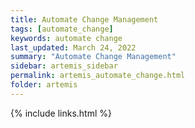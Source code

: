 ```yaml
---
title: Automate Change Management
tags: [automate_change]
keywords: automate change
last_updated: March 24, 2022
summary: "Automate Change Management"
sidebar: artemis_sidebar
permalink: artemis_automate_change.html
folder: artemis
---
```


{% include links.html %}